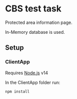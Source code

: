 # CBS test task

Protected area information page.

In-Memory database is used.

## Setup

### ClientApp
Requires [Node.js](https://nodejs.org/) v14

In the ClientApp folder run:

    npm install
